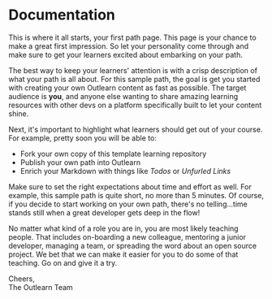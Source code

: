 # Documentation

This is where it all starts, your first path page. This page is your chance to make a great first impression. So let your personality come through and make sure to get your learners excited about embarking on your path.

The best way to keep your learners' attention is with a crisp description of what your path is all about. For this sample path, the goal is get you started with creating your own Outlearn content as fast as possible. The target audience is **you**, and anyone else wanting to share amazing learning resources with other devs on a platform specifically built to let your content shine.

Next, it's important to highlight what learners should get out of your course.  For example, pretty soon you will be able to:

* Fork your own copy of this template learning repository
* Publish your own path into Outlearn
* Enrich your Markdown with things like _Todos_ or _Unfurled Links_

Make sure to set the right expectations about time and effort as well. For example, this sample path is quite short, no more than 5 minutes.  Of course, if you decide to start working on your own path, there's no telling...time stands still when a great developer gets deep in the flow!

No matter what kind of a role you are in, you are most likely teaching people. That includes on-boarding a new colleague, mentoring a junior developer, managing a team, or spreading the word about an open source project. We bet that we can make it easier for you to do some of that teaching. Go on and give it a try.

Cheers,  
The Outlearn Team
